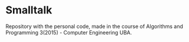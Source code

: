 # Smalltalk
Repository with the personal code, made in the course of Algorithms and Programming 3(2015) - Computer Engineering UBA.
